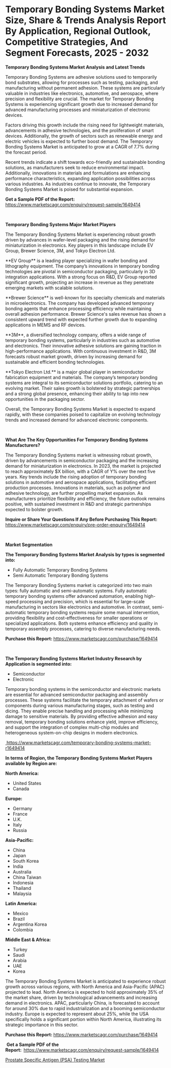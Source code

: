 <p><h1>Temporary Bonding Systems Market Size, Share & Trends Analysis Report By Application, Regional Outlook, Competitive Strategies, And Segment Forecasts, 2025 - 2032</h1></p><p><strong>Temporary Bonding Systems Market Analysis and Latest Trends</strong></p>
<p><p>Temporary Bonding Systems are adhesive solutions used to temporarily bond substrates, allowing for processes such as testing, packaging, and manufacturing without permanent adhesion. These systems are particularly valuable in industries like electronics, automotive, and aerospace, where precision and flexibility are crucial. The market for Temporary Bonding Systems is experiencing significant growth due to increased demand for advanced manufacturing processes and miniaturization of electronic devices.</p><p>Factors driving this growth include the rising need for lightweight materials, advancements in adhesive technologies, and the proliferation of smart devices. Additionally, the growth of sectors such as renewable energy and electric vehicles is expected to further boost demand. The Temporary Bonding Systems Market is anticipated to grow at a CAGR of 7.7% during the forecast period. </p><p>Recent trends indicate a shift towards eco-friendly and sustainable bonding solutions, as manufacturers seek to reduce environmental impact. Additionally, innovations in materials and formulations are enhancing performance characteristics, expanding application possibilities across various industries. As industries continue to innovate, the Temporary Bonding Systems Market is poised for substantial expansion.</p></p>
<p><strong>Get a Sample PDF of the Report:&nbsp;</strong> <a href="https://www.marketscagr.com/enquiry/request-sample/1649414?utm_campaign=3510&utm_medium=2&utm_source=Github&utm_content=ia&utm_term=26032025&utm_id=temporary-bonding-systems">https://www.marketscagr.com/enquiry/request-sample/1649414</a></p>
<p>&nbsp;</p>
<p><strong>Temporary Bonding Systems Major Market Players</strong></p>
<p><p>The Temporary Bonding Systems Market is experiencing robust growth driven by advances in wafer-level packaging and the rising demand for miniaturization in electronics. Key players in this landscape include EV Group, Brewer Science, 3M, and Tokyo Electron Ltd.</p><p>**EV Group** is a leading player specializing in wafer bonding and lithography equipment. The company’s innovations in temporary bonding technologies are pivotal in semiconductor packaging, particularly in 3D integration applications. With a strong focus on R&D, EV Group reported significant growth, projecting an increase in revenue as they penetrate emerging markets with scalable solutions.</p><p>**Brewer Science** is well-known for its specialty chemicals and materials in microelectronics. The company has developed advanced temporary bonding agents that enhance processing efficiency while maintaining overall adhesion performance. Brewer Science's sales revenue has shown a consistent upward trend with expected further growth due to expanding applications in MEMS and RF devices.</p><p>**3M**, a diversified technology company, offers a wide range of temporary bonding systems, particularly in industries such as automotive and electronics. Their innovative adhesive solutions are gaining traction in high-performance applications. With continuous investment in R&D, 3M forecasts robust market growth, driven by increasing demand for sustainable and efficient bonding technologies.</p><p>**Tokyo Electron Ltd.** is a major global player in semiconductor fabrication equipment and materials. The company’s temporary bonding systems are integral to its semiconductor solutions portfolio, catering to an evolving market. Their sales growth is bolstered by strategic partnerships and a strong global presence, enhancing their ability to tap into new opportunities in the packaging sector.</p><p>Overall, the Temporary Bonding Systems Market is expected to expand rapidly, with these companies poised to capitalize on evolving technology trends and increased demand for advanced electronic components.</p></p>
<p>&nbsp;</p>
<p><strong>What Are The Key Opportunities For Temporary Bonding Systems Manufacturers?</strong></p>
<p><p>The Temporary Bonding Systems market is witnessing robust growth, driven by advancements in semiconductor packaging and the increasing demand for miniaturization in electronics. In 2023, the market is projected to reach approximately $X billion, with a CAGR of Y% over the next five years. Key trends include the rising adoption of temporary bonding solutions in automotive and aerospace applications, facilitating efficient production processes. Innovations in materials, such as polymer and adhesive technology, are further propelling market expansion. As manufacturers prioritize flexibility and efficiency, the future outlook remains positive, with sustained investment in R&D and strategic partnerships expected to bolster growth.</p></p>
<p><strong>Inquire or Share Your Questions If Any Before Purchasing This Report:</strong> <a href="https://www.marketscagr.com/enquiry/pre-order-enquiry/1649414?utm_campaign=3510&utm_medium=2&utm_source=Github&utm_content=ia&utm_term=26032025&utm_id=temporary-bonding-systems">https://www.marketscagr.com/enquiry/pre-order-enquiry/1649414</a></p>
<p>&nbsp;</p>
<p><strong>Market Segmentation</strong></p>
<p><strong>The Temporary Bonding Systems Market Analysis by types is segmented into:</strong></p>
<p><ul><li>Fully Automatic Temporary Bonding Systems</li><li>Semi Automatic Temporary Bonding Systems</li></ul></p>
<p><p>The Temporary Bonding Systems market is categorized into two main types: fully automatic and semi-automatic systems. Fully automatic temporary bonding systems offer advanced automation, enabling high-speed processing and precision, which is essential for large-scale manufacturing in sectors like electronics and automotive. In contrast, semi-automatic temporary bonding systems require some manual intervention, providing flexibility and cost-effectiveness for smaller operations or specialized applications. Both systems enhance efficiency and quality in temporary assembly processes, catering to diverse manufacturing needs.</p></p>
<p><strong>Purchase this Report:&nbsp;</strong><a href="https://www.marketscagr.com/purchase/1649414?utm_campaign=3510&utm_medium=2&utm_source=Github&utm_content=ia&utm_term=26032025&utm_id=temporary-bonding-systems">https://www.marketscagr.com/purchase/1649414</a></p>
<p>&nbsp;</p>
<p><strong>The Temporary Bonding Systems Market Industry Research by Application is segmented into:</strong></p>
<p><ul><li>Semiconductor</li><li>Electronic</li></ul></p>
<p><p>Temporary bonding systems in the semiconductor and electronic markets are essential for advanced semiconductor packaging and assembly processes. These systems facilitate the temporary attachment of wafers or components during various manufacturing stages, such as testing and dicing. They enable precise handling and processing while minimizing damage to sensitive materials. By providing effective adhesion and easy removal, temporary bonding solutions enhance yield, improve efficiency, and support the integration of complex multi-chip modules and heterogeneous system-on-chip designs in modern electronics.</p></p>
<p><a href="https://www.marketscagr.com/temporary-bonding-systems-market-r1649414?utm_campaign=3510&utm_medium=2&utm_source=Github&utm_content=ia&utm_term=26032025&utm_id=temporary-bonding-systems">&nbsp;https://www.marketscagr.com/temporary-bonding-systems-market-r1649414</a></p>
<p><strong>In terms of Region, the Temporary Bonding Systems Market Players available by Region are:</strong></p>
<p>
    <p> <strong> North America: </strong>
        <ul>
            <li>United States</li>
            <li>Canada</li>
        </ul>
        </p> 
    <p> <strong> Europe: </strong>
        <ul>
            <li>Germany</li>
            <li>France</li>
            <li>U.K.</li>
            <li>Italy</li>
            <li>Russia</li>
        </ul>
        </p> 
    <p> <strong> Asia-Pacific: </strong>
        <ul>
            <li>China</li>
            <li>Japan</li>
            <li>South Korea</li>
            <li>India</li>
            <li>Australia</li>
            <li>China Taiwan</li>
            <li>Indonesia</li>
            <li>Thailand</li>
            <li>Malaysia</li>
        </ul>
        </p> 
    <p> <strong> Latin America: </strong>
        <ul>
            <li>Mexico</li>
            <li>Brazil</li>
            <li>Argentina Korea</li>
            <li>Colombia</li>
        </ul>
        </p> 
    <p> <strong> Middle East & Africa: </strong>
        <ul>
            <li>Turkey</li>
            <li>Saudi</li>
            <li>Arabia</li>
            <li>UAE</li>
            <li>Korea</li>
        </ul>
    </p>
    </p>
<p><p>The Temporary Bonding Systems Market is anticipated to experience robust growth across various regions, with North America and Asia-Pacific (APAC) projected to lead. North America is expected to hold approximately 35% of the market share, driven by technological advancements and increasing demand in electronics. APAC, particularly China, is forecasted to account for around 30% due to rapid industrialization and a booming semiconductor industry. Europe is expected to represent about 25%, while the USA specifically holds a significant portion within North America, illustrating its strategic importance in this sector.</p></p>
<p><strong>Purchase this Report: </strong><a href="https://www.marketscagr.com/purchase/1649414?utm_campaign=3510&utm_medium=2&utm_source=Github&utm_content=ia&utm_term=26032025&utm_id=temporary-bonding-systems">https://www.marketscagr.com/purchase/1649414</a></p>
<p>&nbsp;<strong>Get a Sample PDF of the Report:&nbsp;&nbsp;</strong><a href="https://www.marketscagr.com/enquiry/request-sample/1649414?utm_campaign=3510&utm_medium=2&utm_source=Github&utm_content=ia&utm_term=26032025&utm_id=temporary-bonding-systems">https://www.marketscagr.com/enquiry/request-sample/1649414</a></p>
<p><strong></strong></p>
<p><p><a href="https://github.com/yepezkommakp/Market-Research-Report-List-1/blob/main/prostate-specific-antigen-psa-testing-market.md?utm_campaign=3510&utm_medium=2&utm_source=Github&utm_content=ia&utm_term=26032025&utm_id=temporary-bonding-systems">Prostate Specific Antigen (PSA) Testing Market</a></p></p>